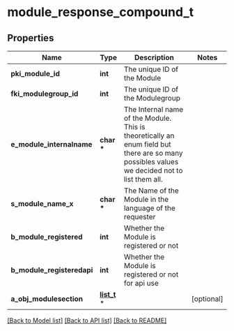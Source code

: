 # module_response_compound_t

## Properties
Name | Type | Description | Notes
------------ | ------------- | ------------- | -------------
**pki_module_id** | **int** | The unique ID of the Module | 
**fki_modulegroup_id** | **int** | The unique ID of the Modulegroup | 
**e_module_internalname** | **char \*** | The Internal name of the Module.  This is theoretically an enum field but there are so many possibles values we decided not to list them all. | 
**s_module_name_x** | **char \*** | The Name of the Module in the language of the requester | 
**b_module_registered** | **int** | Whether the Module is registered or not | 
**b_module_registeredapi** | **int** | Whether the Module is registered or not for api use | 
**a_obj_modulesection** | [**list_t**](modulesection_response_compound.md) \* |  | [optional] 

[[Back to Model list]](../README.md#documentation-for-models) [[Back to API list]](../README.md#documentation-for-api-endpoints) [[Back to README]](../README.md)


